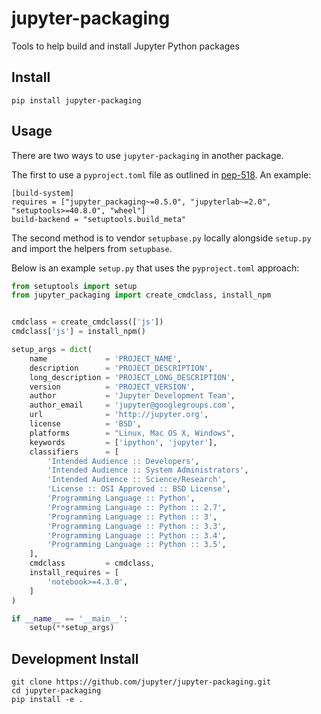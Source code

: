 # jupyter-packaging

Tools to help build and install Jupyter Python packages

## Install

`pip install jupyter-packaging`

## Usage

There are two ways to use `jupyter-packaging` in another package.

The first to use a `pyproject.toml` file as outlined in [pep-518](https://www.python.org/dev/peps/pep-0518/).
An example:

```
[build-system]
requires = ["jupyter_packaging~=0.5.0", "jupyterlab~=2.0", "setuptools>=40.8.0", "wheel"]
build-backend = "setuptools.build_meta"
```

The second method is to vendor `setupbase.py` locally alongside `setup.py` and import the helpers from `setupbase`.

Below is an example `setup.py` that uses the `pyproject.toml` approach:

```py
from setuptools import setup
from jupyter_packaging import create_cmdclass, install_npm


cmdclass = create_cmdclass(['js'])
cmdclass['js'] = install_npm()

setup_args = dict(
    name             = 'PROJECT_NAME',
    description      = 'PROJECT_DESCRIPTION',
    long_description = 'PROJECT_LONG_DESCRIPTION',
    version          = 'PROJECT_VERSION',
    author           = 'Jupyter Development Team',
    author_email     = 'jupyter@googlegroups.com',
    url              = 'http://jupyter.org',
    license          = 'BSD',
    platforms        = "Linux, Mac OS X, Windows",
    keywords         = ['ipython', 'jupyter'],
    classifiers      = [
        'Intended Audience :: Developers',
        'Intended Audience :: System Administrators',
        'Intended Audience :: Science/Research',
        'License :: OSI Approved :: BSD License',
        'Programming Language :: Python',
        'Programming Language :: Python :: 2.7',
        'Programming Language :: Python :: 3',
        'Programming Language :: Python :: 3.3',
        'Programming Language :: Python :: 3.4',
        'Programming Language :: Python :: 3.5',
    ],
    cmdclass         = cmdclass,
    install_requires = [
        'notebook>=4.3.0',
    ]
)

if __name__ == '__main__':
    setup(**setup_args)
```

## Development Install

```
git clone https://github.com/jupyter/jupyter-packaging.git
cd jupyter-packaging
pip install -e .
```
